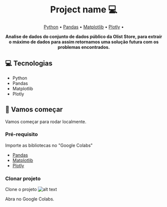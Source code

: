 <h1 align="center" style="font-weight: bold;">Project name 💻</h1>

<p align="center">
 <a href="#tech">Python</a> • 
 <a href="#started">Pandas</a> • 
  <a href="#routes"> Matplotlib</a> •
 <a href="#colab">Plotly</a> •
</p>

<p align="center">
    <b>Analise de dados do conjunto de dados público da Olist Store, para extraír o máximo de dados para assim retornamos uma solução futura com os problemas encontrados.</b>
</p>

<h2 id="technologies">💻 Tecnologias</h2>

- Python
- Pandas
- Matplotlib
- Plotly

<h2 id="started">🚀 Vamos começar</h2>

Vamos começar para rodar localmente.

<h3>Pré-requisito</h3>

Importe as bibliotecas no "Google Colabs"

- [Pandas](https://pandas.pydata.org/)
- [Matplotlib](https://matplotlib.org/)
- [Plotly](https://plotly.com/)

<h3>Clonar projeto</h3>

Clone o projeto
![alt text](image.png)

Abra no Google Colabs.
